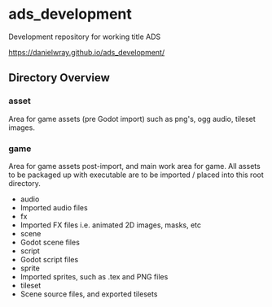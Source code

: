 # ads_development

Development repository for working title ADS

https://danielwray.github.io/ads_development/

## Directory Overview

### asset
Area for game assets (pre Godot import) such as png's, ogg audio, tileset
images.

### game
Area for game assets post-import, and main work area for game. All assets
to be packaged up with executable are to be imported / placed into this root
directory.

* audio
 * Imported audio files
* fx
 * Imported FX files i.e. animated 2D images, masks, etc
* scene
 * Godot scene files
* script
 * Godot script files
* sprite
 * Imported sprites, such as .tex and PNG files
* tileset
 * Scene source files, and exported tilesets
